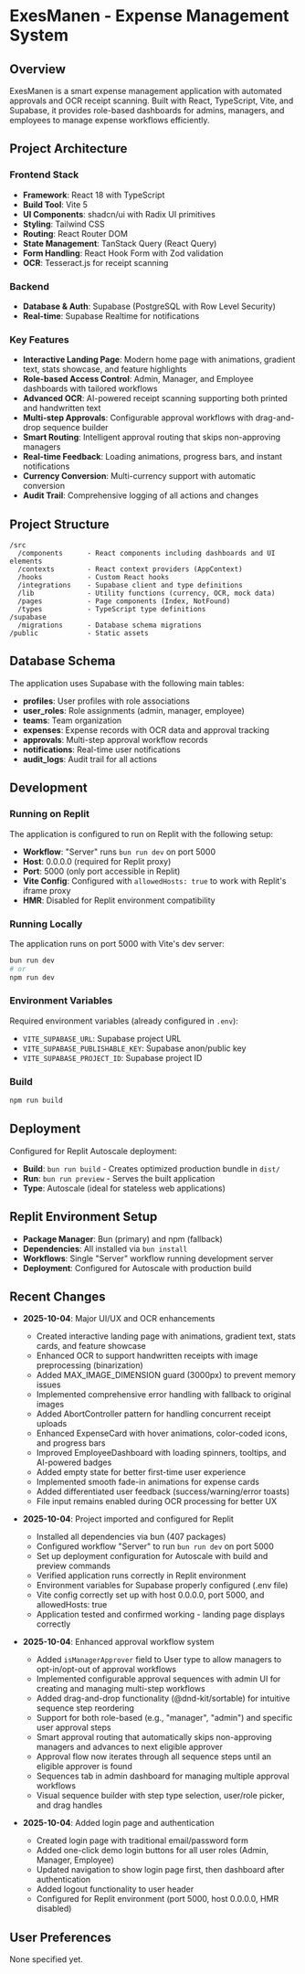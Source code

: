 # ExesManen - Expense Management System

## Overview
ExesManen is a smart expense management application with automated approvals and OCR receipt scanning. Built with React, TypeScript, Vite, and Supabase, it provides role-based dashboards for admins, managers, and employees to manage expense workflows efficiently.

## Project Architecture

### Frontend Stack
- **Framework**: React 18 with TypeScript
- **Build Tool**: Vite 5
- **UI Components**: shadcn/ui with Radix UI primitives
- **Styling**: Tailwind CSS
- **Routing**: React Router DOM
- **State Management**: TanStack Query (React Query)
- **Form Handling**: React Hook Form with Zod validation
- **OCR**: Tesseract.js for receipt scanning

### Backend
- **Database & Auth**: Supabase (PostgreSQL with Row Level Security)
- **Real-time**: Supabase Realtime for notifications

### Key Features
- **Interactive Landing Page**: Modern home page with animations, gradient text, stats showcase, and feature highlights
- **Role-based Access Control**: Admin, Manager, and Employee dashboards with tailored workflows
- **Advanced OCR**: AI-powered receipt scanning supporting both printed and handwritten text
- **Multi-step Approvals**: Configurable approval workflows with drag-and-drop sequence builder
- **Smart Routing**: Intelligent approval routing that skips non-approving managers
- **Real-time Feedback**: Loading animations, progress bars, and instant notifications
- **Currency Conversion**: Multi-currency support with automatic conversion
- **Audit Trail**: Comprehensive logging of all actions and changes

## Project Structure
```
/src
  /components      - React components including dashboards and UI elements
  /contexts        - React context providers (AppContext)
  /hooks           - Custom React hooks
  /integrations    - Supabase client and type definitions
  /lib             - Utility functions (currency, OCR, mock data)
  /pages           - Page components (Index, NotFound)
  /types           - TypeScript type definitions
/supabase
  /migrations      - Database schema migrations
/public            - Static assets
```

## Database Schema
The application uses Supabase with the following main tables:
- **profiles**: User profiles with role associations
- **user_roles**: Role assignments (admin, manager, employee)
- **teams**: Team organization
- **expenses**: Expense records with OCR data and approval tracking
- **approvals**: Multi-step approval workflow records
- **notifications**: Real-time user notifications
- **audit_logs**: Audit trail for all actions

## Development

### Running on Replit
The application is configured to run on Replit with the following setup:
- **Workflow**: "Server" runs `bun run dev` on port 5000
- **Host**: 0.0.0.0 (required for Replit proxy)
- **Port**: 5000 (only port accessible in Replit)
- **Vite Config**: Configured with `allowedHosts: true` to work with Replit's iframe proxy
- **HMR**: Disabled for Replit environment compatibility

### Running Locally
The application runs on port 5000 with Vite's dev server:
```bash
bun run dev
# or
npm run dev
```

### Environment Variables
Required environment variables (already configured in `.env`):
- `VITE_SUPABASE_URL`: Supabase project URL
- `VITE_SUPABASE_PUBLISHABLE_KEY`: Supabase anon/public key
- `VITE_SUPABASE_PROJECT_ID`: Supabase project ID

### Build
```bash
npm run build
```

## Deployment
Configured for Replit Autoscale deployment:
- **Build**: `bun run build` - Creates optimized production bundle in `dist/`
- **Run**: `bun run preview` - Serves the built application
- **Type**: Autoscale (ideal for stateless web applications)

## Replit Environment Setup
- **Package Manager**: Bun (primary) and npm (fallback)
- **Dependencies**: All installed via `bun install`
- **Workflows**: Single "Server" workflow running development server
- **Deployment**: Configured for Autoscale with production build

## Recent Changes
- **2025-10-04**: Major UI/UX and OCR enhancements
  - Created interactive landing page with animations, gradient text, stats cards, and feature showcase
  - Enhanced OCR to support handwritten receipts with image preprocessing (binarization)
  - Added MAX_IMAGE_DIMENSION guard (3000px) to prevent memory issues
  - Implemented comprehensive error handling with fallback to original images
  - Added AbortController pattern for handling concurrent receipt uploads
  - Enhanced ExpenseCard with hover animations, color-coded icons, and progress bars
  - Improved EmployeeDashboard with loading spinners, tooltips, and AI-powered badges
  - Added empty state for better first-time user experience
  - Implemented smooth fade-in animations for expense cards
  - Added differentiated user feedback (success/warning/error toasts)
  - File input remains enabled during OCR processing for better UX

- **2025-10-04**: Project imported and configured for Replit
  - Installed all dependencies via bun (407 packages)
  - Configured workflow "Server" to run `bun run dev` on port 5000
  - Set up deployment configuration for Autoscale with build and preview commands
  - Verified application runs correctly in Replit environment
  - Environment variables for Supabase properly configured (.env file)
  - Vite config correctly set up with host 0.0.0.0, port 5000, and allowedHosts: true
  - Application tested and confirmed working - landing page displays correctly
- **2025-10-04**: Enhanced approval workflow system
  - Added `isManagerApprover` field to User type to allow managers to opt-in/opt-out of approval workflows
  - Implemented configurable approval sequences with admin UI for creating and managing multi-step workflows
  - Added drag-and-drop functionality (@dnd-kit/sortable) for intuitive sequence step reordering
  - Support for both role-based (e.g., "manager", "admin") and specific user approval steps
  - Smart approval routing that automatically skips non-approving managers and advances to next eligible approver
  - Approval flow now iterates through all sequence steps until an eligible approver is found
  - Sequences tab in admin dashboard for managing multiple approval workflows
  - Visual sequence builder with step type selection, user/role picker, and drag handles

- **2025-10-04**: Added login page and authentication
  - Created login page with traditional email/password form
  - Added one-click demo login buttons for all user roles (Admin, Manager, Employee)
  - Updated navigation to show login page first, then dashboard after authentication
  - Added logout functionality to user header
  - Configured for Replit environment (port 5000, host 0.0.0.0, HMR disabled)

## User Preferences
None specified yet.
